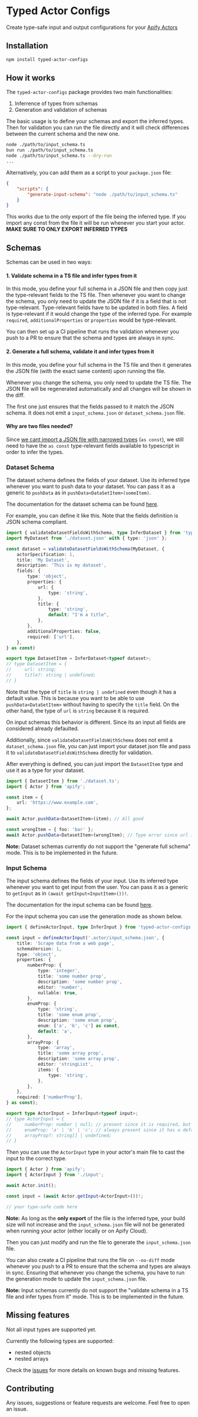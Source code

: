 # Typed Actor Configs

Create type-safe input and output configurations for your [Apify Actors](https://apify.com/)

## Installation

```bash
npm install typed-actor-configs
```

## How it works

The `typed-actor-configs` package provides two main functionalities:

1. Inferrence of types from schemas
2. Generation and validation of schemas

The basic usage is to define your schemas and export the inferred types. Then for validation you can run the file directly and it will check differences between the current schema and the new one.

```bash
node ./path/to/input_schema.ts
bun run ./path/to/input_schema.ts
node ./path/to/input_schema.ts --dry-run
...
```

Alternatively, you can add them as a script to your `package.json` file:

```json
{
    "scripts": {
        "generate-input-schema": "node ./path/to/input_schema.ts"
    }
}
```

This works due to the only export of the file being the inferred type.
If you import any const from the file it will be run whenever you start your actor.
**MAKE SURE TO ONLY EXPORT INFERRED TYPES**

## Schemas

Schemas can be used in two ways:

#### 1. Validate schema in a TS file and infer types from it

In this mode, you define your full schema in a JSON file and then copy just the type-relevant fields to the TS file. Then whenever you want to change the schema, you only need to update the JSON file if it is a field that is not type-relevant. Type-relevant fields have to be updated in both files. A field is type-relevant if it would change the type of the inferred type. For example `required`, `additionalProperties` or `properties` would be type-relevant.

You can then set up a CI pipeline that runs the validation whenever you push to a PR to ensure that the schema and types are always in sync.

#### 2. Generate a full schema, validate it and infer types from it

In this mode, you define your full schema in the TS file and then it generates the JSON file (with the exact same content) upon running the file.

Whenever you change the schema, you only need to update the TS file. The JSON file will be regenerated automatically and all changes will be shown in the diff.

The first one just ensures that the fields passed to it match the JSON schema. It does not emit a `input_schema.json` or `dataset_schema.json` file.

#### Why are two files needed?

Since [we cant import a JSON file with narrowed types](https://github.com/microsoft/TypeScript/issues/32063) (`as const`), we still need to have the `as const` type-relevant fields available to typescript in order to infer the types.

### Dataset Schema

The dataset schema defines the fields of your dataset. Use its inferred type whenever you want to push data to your dataset.
You can pass it as a generic to `pushData` as in `pushData<DataSetItem>(someItem)`.

The documentation for the dataset schema can be found [here](https://docs.apify.com/platform/actors/development/actor-definition/dataset-schema).

For example, you can define it like this. Note that the fields definition is JSON schema compliant.

```typescript
import { validateDatasetFieldsWithSchema, type InferDataset } from 'typed-actor-configs';
import MyDataset from './dataset.json' with { type: 'json' };

const dataset = validateDatasetFieldsWithSchema(MyDataset, {
    actorSpecification: 1,
    title: 'My Dataset',
    description: 'This is my dataset',
    fields: {
        type: 'object',
        properties: {
            url: {
                type: 'string',
            },
            title: {
                type: 'string',
                default: "I'm a title",
            },
        },
        additionalProperties: false,
        required: ['url'],
    },
} as const)

export type DatasetItem = InferDataset<typeof dataset>;
// type DatasetItem = {
//     url: string;
//     title?: string | undefined;
// }
```

Note that the type of `title` is `string | undefined` even though it has a default value. This is because you want to be able to use `pushData<DataSetItem>` without having to specify the `title` field.
On the other hand, the type of `url` is `string` because it is required.

On input schemas this behavior is different. Since its an input all fields are considered already defaulted.

Additionally, since `validateDatasetFieldsWithSchema` does not emit a `dataset_schema.json` file, you can just import your dataset json file and pass it to `validateDatasetFieldsWithSchema` directly for validation.

After everything is defined, you can just import the `DatasetItem` type and use it as a type for your dataset.

```typescript
import { DatasetItem } from './dataset.ts';
import { Actor } from 'apify';

const item = {
    url: 'https://www.example.com',
};

await Actor.pushData<DatasetItem>(item); // All good

const wrongItem = { foo: 'bar' };
await Actor.pushData<DatasetItem>(wrongItem); // Type error since url is a required field
```

**Note:** Dataset schemas currently do not support the "generate full schema" mode. This is to be implemented in the future.

### Input Schema

The input schema defines the fields of your input. Use its inferred type whenever you want to get input from the user.
You can pass it as a generic to `getInput` as in `(await getInput<InputItem>())!`.

The documentation for the input schema can be found [here](https://docs.apify.com/platform/actors/development/actor-definition/input-schema).

For the input schema you can use the generation mode as shown below.

```typescript
import { defineActorInput, type InferInput } from 'typed-actor-configs';

const input = defineActorInput('.actor/input_schema.json', {
    title: 'Scrape data from a web page',
    schemaVersion: 1,
    type: 'object',
    properties: {
        numberProp: {
            type: 'integer',
            title: 'some number prop',
            description: 'some number prop',
            editor: 'number',
            nullable: true,
        },
        enumProp: {
            type: 'string',
            title: 'some enum prop',
            description: 'some enum prop',
            enum: ['a', 'b', 'c'] as const,
            default: 'a',
        },
        arrayProp: {
            type: 'array',
            title: 'some array prop',
            description: 'some array prop',
            editor: 'stringList',
            items: {
                type: 'string',
            },
        },
    },
    required: ['numberProp'],
} as const);

export type ActorInput = InferInput<typeof input>;
// type ActorInput = {
//     numberProp: number | null; // present since it is required, but can be null due to the nullable property
//     enumProp: 'a' | 'b' | 'c'; // always present since it has a default value
//     arrayProp?: string[] | undefined;
// }
```

Then you can use the `ActorInput` type in your actor's main file to cast the input to the correct type.

```typescript
import { Actor } from 'apify';
import { ActorInput } from './input';

await Actor.init();

const input = (await Actor.getInput<ActorInput>())!;

// your type-safe code here
```

**Note:** As long as the **only export** of the file is the inferred type, your build size will not increase and the `input_schema.json` file will not be generated when running your actor (either locally or on Apify Cloud).

Then you can just modify and run the file to generate the `input_schema.json` file.

You can also create a CI pipeline that runs the file on `--no-diff` mode whenever you push to a PR to ensure that the schema and types are always in sync. Ensuring that whenever you change the schema, you have to run the generation mode to update the `input_schema.json` file.

**Note:** Input schemas currently do not support the "validate schema in a TS file and infer types from it" mode. This is to be implemented in the future.

## Missing features

Not all input types are supported yet.

Currently the following types are supported:

-   nested objects
-   nested arrays

Check the [issues](https://github.com/apify-projects/typed-actor-configs/issues) for more details on known bugs and missing features.

## Contributing

Any issues, suggestions or feature requests are welcome. Feel free to open an issue.
